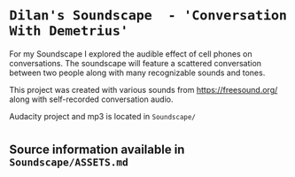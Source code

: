 # `Dilan's Soundscape  - 'Conversation With Demetrius'`

For my Soundscape I explored the audible effect of cell phones on conversations. The soundscape will feature a scattered conversation between two people along with many recognizable sounds and tones.

This project was created with various sounds from https://freesound.org/ along with self-recorded conversation audio.

Audacity project and mp3 is located in `Soundscape/`

#
## Source information available in `Soundscape/ASSETS.md`